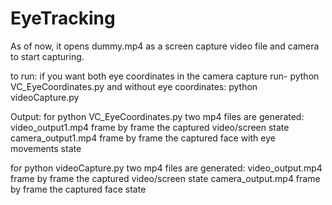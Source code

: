 # EyeTracking
As of now, it opens dummy.mp4 as a screen capture video file and camera to start capturing.

to run:
if you want both eye coordinates in the camera capture run- python VC_EyeCoordinates.py
and without eye coordinates: python videoCapture.py


Output:
for python VC_EyeCoordinates.py two mp4 files are generated:
video_output1.mp4 frame by frame the captured video/screen state
camera_output1.mp4 frame by frame the captured face with eye movements state

for python videoCapture.py two mp4 files are generated:
video_output.mp4 frame by frame the captured video/screen state
camera_output.mp4 frame by frame the captured face state